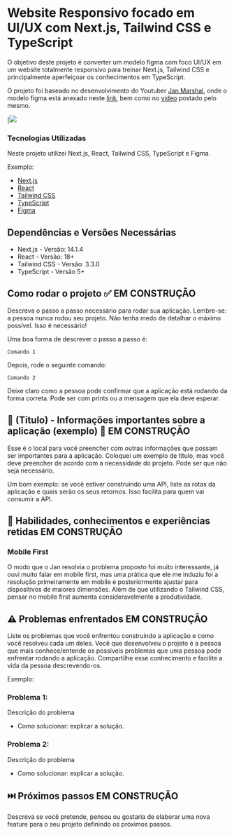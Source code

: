 # Website Responsivo focado em UI/UX com Next.js, Tailwind CSS e TypeScript

O objetivo deste projeto é converter um modelo figma com foco UI/UX em um website totalmente responsivo para treinar Next.js, Tailwind CSS e principalmente aperfeiçoar os conhecimentos em TypeScript.

O projeto foi baseado no desenvolvimento do Youtuber [Jan Marshal](https://www.youtube.com/@janmarshalcoding), onde o modelo figma está anexado neste [link](https://www.figma.com/file/9Wpvgz4EqQRRVCYi0cMJ74/Untitled?type=design&node-id=0-1&mode=design&t=LERnY7oEDJTC3S54-0), bem como no [video](https://www.youtube.com/watch?v=pQ7tm_7S_Us) postado pelo mesmo.

[![]("C:\Users\Daniel\Desktop\dev\nextjs-tailwind-ts-landing\public\assets\github-photo.png")


### Tecnologias Utilizadas

Neste projeto utilizei Next.js, React, Tailwind CSS, TypeScript e Figma.

Exemplo:
* [Next.js](https://nextjs.org/)
* [React](https://react.dev/)
* [Tailwind CSS](https://tailwindcss.com/)
* [TypeScript](https://www.typescriptlang.org/)
* [Figma](https://www.figma.com/)

## Dependências e Versões Necessárias

* Next.js - Versão: 14.1.4
* React - Versão: 18+
* Tailwind CSS - Versão: 3.3.0
* TypeScript - Versão 5+

## Como rodar o projeto ✅ EM CONSTRUÇÃO

Descreva o passo a passo necessário para rodar sua aplicação. Lembre-se: a pessoa nunca rodou seu projeto. Não tenha medo de detalhar o máximo possível. Isso é necessário!

Uma boa forma de descrever o passo a passo é:

```
Comando 1
```

Depois, rode o seguinte comando:

```
Comando 2
```

Deixe claro como a pessoa pode confirmar que a aplicação está rodando da forma correta. Pode ser com prints ou a mensagem que ela deve esperar.


## 📌 (Título) - Informações importantes sobre a aplicação (exemplo) 📌 EM CONSTRUÇÃO

Esse é o local para você preencher com outras informações que possam ser importantes para a aplicação. Coloquei um exemplo de título, mas você deve preencher de acordo com a necessidade do projeto. Pode ser que não seja necessário.

Um bom exemplo: se você estiver construindo uma API, liste as rotas da aplicação e quais serão os seus retornos. Isso facilita para quem vai consumir a API.


## 🧠 Habilidades, conhecimentos e experiências retidas EM CONSTRUÇÃO

### Mobile First
O modo que o Jan resolvia o problema proposto foi muito interessante, já ouvi muito falar em mobile first, mas uma prática que ele me induziu foi a resolução primeiramente em mobile e posteriormente ajustar para dispositivos de maiores dimensões. Além de que utilizando o Tailwind CSS, pensar no mobile first aumenta consideravelmente a produtividade.

##



## ⚠️ Problemas enfrentados EM CONSTRUÇÃO

Liste os problemas que você enfrentou construindo a aplicação e como você resolveu cada um deles. Você que desenvolveu o projeto é a pessoa que mais conhece/entende os possíveis problemas que uma pessoa pode enfrentar rodando a aplicação. Compartilhe esse conhecimento e facilite a vida da pessoa descrevendo-os.

Exemplo:

### Problema 1:
Descrição do problema
* Como solucionar: explicar a solução.

### Problema 2:
Descrição do problema
* Como solucionar: explicar a solução.

## ⏭️ Próximos passos EM CONSTRUÇÃO

Descreva se você pretende, pensou ou gostaria de elaborar uma nova feature para o seu projeto definindo os próximos passos.
